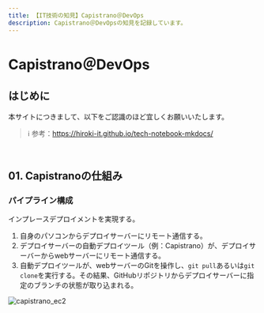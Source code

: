 ```yaml
---
title: 【IT技術の知見】Capistrano＠DevOps
description: Capistrano＠DevOpsの知見を記録しています。
---
```


# Capistrano＠DevOps

## はじめに

本サイトにつきまして、以下をご認識のほど宜しくお願いいたします。

> ℹ️ 参考：https://hiroki-it.github.io/tech-notebook-mkdocs/

<br>

## 01. Capistranoの仕組み

### パイプライン構成

インプレースデプロイメントを実現する。

1. 自身のパソコンからデプロイサーバーにリモート通信する。
2. デプロイサーバーの自動デプロイツール（例：Capistrano）が、デプロイサーバーからwebサーバーにリモート通信する。
3. 自動デプロイツールが、webサーバーのGitを操作し、```git pull```あるいは```git clone```を実行する。その結果、GitHubリポジトリからデプロイサーバーに指定のブランチの状態が取り込まれる。

![capistrano_ec2](https://raw.githubusercontent.com/hiroki-it/tech-notebook/master/images/capistrano_ec2.png)

<br>
